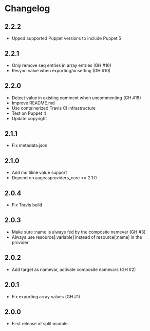 # Changelog

## 2.2.2

- Upped supported Puppet versions to include Puppet 5

## 2.2.1

- Only remove seq entries in array entries (GH #10)
- Resync value when exporting/unsetting (GH #10)

## 2.2.0

- Detect value in existing comment when uncommenting (GH #18)
- Improve README.md
- Use containerized Travis CI infrastructure
- Test on Puppet 4
- Update copyright

## 2.1.1

- Fix metadata.json

## 2.1.0

- Add multiline value support
- Depend on augeasproviders_core >= 2.1.0

## 2.0.4

- Fix Travis build

## 2.0.3

- Make sure :name is always fed by the composite namevar (GH #3)
- Always use resource[:variable] instead of resource[:name] in the provider

## 2.0.2

- Add target as namevar, activate composite namevars (GH #2)

## 2.0.1

- Fix exporting array values (GH #1)

## 2.0.0

- First release of split module.
